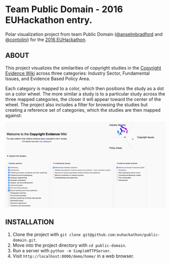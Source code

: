 # Team Public Domain - 2016 EUHackathon entry.
Polar visualization project from team Public Domain ([@anselmbradford](https://github.com/anselmbradford) and [@contolini](https://github.com/contolini)) for the [2016 EUHackathon](http://2016.euhackathon.eu/).

## ABOUT

This project visualizes the similarities of copyright studies in the
[Copyright Evidence Wiki](http://www.copyrightevidence.org/)
across three categories: Industry Sector, Fundamental Issues, and
Evidence Based Policy Area.

Each category is mapped to a color, which then positions the study as a dot
on a color wheel. The more similar a study is to a particular study across
the three mapped categories, the closer it will appear toward the
center of the wheel. The project also includes a filter for
browsing the studies but creating a reference set of categories, which
the studies are then mapped against:

![Filter Screenshot](screenshot.png)

## INSTALLATION

 1. Clone the project with `git clone git@github.com:euhackathon/public-domain.git`.
 2. Move into the project directory with `cd public-domain`.
 3. Run a server with `python -m SimpleHTTPServer`.
 4. Visit `http://localhost:8000/demo/home/` in a web browser.
